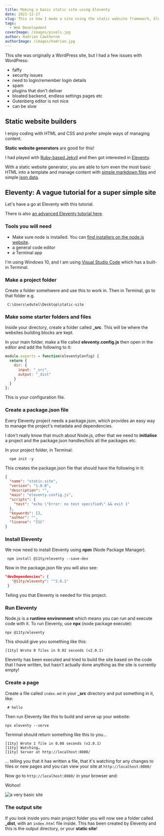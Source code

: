 ```yaml
---
title: Making a basic static site using Eleventy
date: 2021-12-17
slug: This is how I made a site using the static website framework, Eleventy.
tags:
  - Web Development
coverImage: /images/pixels.jpg
author: Hadrian Cawthorne
authorImage: /images/hadrian.jpg
---
```

This site was originally a WordPress site, but I had a few issues with WordPress:

- faffy
- security issues
- need to login/remember login details
- spam
- plugins that don't deliver
- bloated backend, endless settings pages etc
- Gutenberg editor is not nice
- can be slow

## Static website builders

I enjoy coding with HTML and CSS and prefer simple ways of managing content. 

**Static website generators** are good for this! 

I had played with [Ruby-based Jekyll](https://jekyllrb.com/) and then got interested in [Eleventy](https://www.11ty.dev/).

With a static website generator, you are able to turn even the most basic HTML into a template and manage content with [simple markdown files](https://www.markdownguide.org/) and simple [json data](https://www.w3schools.com/js/js_json_intro.asp). 

## Eleventy: A vague tutorial for a super simple site

Let's have a go at Eleventy with this tutorial. 

There is also [an advanced Eleventy tutorial here](/posts/building-a-website-using-eleventy/). 

### Tools you will need

- Make sure node is installed. You can [find installers on the node.js website](https://nodejs.org/en/download/).
- a general code editor
- a Terminal app 

I'm using Windows 10, and I am using [Visual Studio Code](https://code.visualstudio.com/) which has a built-in Terminal. 

### Make a project folder

Create a folder somehwere and use this to work in. Then in Terminal, go to that folder e.g. 

```shell
 C:\Users\edutel\Desktop\static-site 
 ```

### Make some starter folders and files

Inside your directory, create a folder called **_src**. This will be where the websites building blocks are kept.

In your main folder, make a file called **eleventy.config.js** then open in the editor and add the following to it:

```js 
module.exports = function(eleventyConfig) {
  return {
    dir: {
      input: "_src",
      output: "_dist"
    }
  }
};

```
This is your configuration file. 


### Create a package.json file

Every Eleventy project needs a package.json, which provides an easy way to manage the project's metadata and dependencies. 

I don't really know that much about Node.js, other that we need to **initialise** a project and the package.json handles/lists all the packages etc. 

In your project folder, in Terminal:

```shell 
  npm init -y 
```

This creates the package.json file that should have the following in it:

```json
{
  "name": "static-site",
  "version": "1.0.0",
  "description": "",
  "main": "eleventy.config.js",
  "scripts": {
    "test": "echo \"Error: no test specified\" && exit 1"
  },
  "keywords": [],
  "author": "",
  "license": "ISC"
}

```

### Install Eleventy

We now need to install Eleventy using **npm** (Node Package Manager).

```shell
 npm install @11ty/eleventy --save-dev 
 ```

 Now in the package.json file you will also see:

 ```json
 "devDependencies": {
    "@11ty/eleventy": "^2.0.1"
  }
  ```
Telling you that Eleventy is needed for this project.

### Run Eleventy

Node.js is a **runtime environment** which means you can run and execute code with it. To run Eleventy, use **npx** (node package execute):

```shell
npx @11ty/eleventy 
```

This should give you something like this:

```shell
[11ty] Wrote 0 files in 0.02 seconds (v2.0.1) 
```

Eleventy has been executed and tried to build the site based on the code that I have written, but hasn't actually done anything as the site is currently empty! 

### Create a page

Create a file called `index.md` in your **_src** directory and put something in it, like: 

```md
 # hello 
 ```

Then run Eleventy like this to build and serve up your website:

```shell
npx eleventy --serve 
```

Terminal should return something like this to you... 

```shell
[11ty] Wrote 1 file in 0.08 seconds (v2.0.1)
[11ty] Watching…
[11ty] Server at http://localhost:8080/
```

... telling you that it has written a file, that it's watching for any changes to files or new pages and you can view your site at `http://localhost:8080/`

Now go to `http://localhost:8080/` in your browser and:

Wohoo! 

![a very basic site](/images/hello-site.png)

### The output site

If you look inside yoru main project folder you will now see a folder called **_dist**, with an `index.html` file inside. This has been created by Eleventy and this is the output directory, or your **static site**!